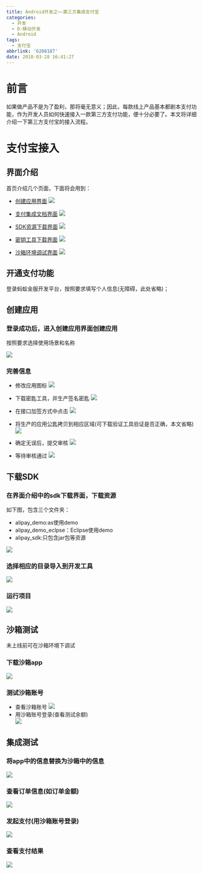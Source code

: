 ```yaml
---
title: Android开发之——第三方集成支付宝
categories:
  - 开发
  - D-移动开发
  - Android
tags:
  - 支付宝
abbrlink: '6208187'
date: 2018-03-28 16:41:27
---
```

# 前言 
如果做产品不是为了盈利，那将毫无意义；因此，每款线上产品基本都剧本支付功能，作为开发人员如何快速接入一款第三方支付功能，便十分必要了。本文将详细介绍一下第三方支付宝的接入流程。   

<!--more-->  

# 支付宝接入 
## 界面介绍  
首页介绍几个页面，下面将会用到：  

- [创建应用界面][1]
	![][6]
	
- [支付集成文档界面][2]
	![][7]
	
- [SDK资源下载界面][3]
	![][8]

- [密钥工具下载界面][4]
	![][9]

- [沙箱环境调试界面][5]
	![][10]  

## 开通支付功能 
登录蚂蚁金服开发平台，按照要求填写个人信息(无障碍，此处省略)；  
## 创建应用
###  登录成功后，进入创建应用界面创建应用   
按照要求选择使用场景和名称  

![][11]  
###  完善信息

- 修改应用图标 
	![][12]
- 下载密匙工具，并生产签名密匙 
	![][13]
- 在接口加签方式中点击
![][14]
- 将生产的应用公匙拷贝到相应区域(可下载验证工具验证是否正确，本文省略)
	![][15]

- 确定无误后，提交审核
	![][16]  
- 等待审核通过 
	![][17]  
## 下载SDK
### 在界面介绍中的sdk下载界面，下载资源
如下图，包含三个文件夹：

- alipay_demo:as使用demo
- alipay_demo_eclpse：Eclipse使用demo
- alipay_sdk:只包含jar包等资源

![][18]
### 选择相应的目录导入到开发工具 
![][19]  
### 运行项目 
![][20]  
## 沙箱测试
未上线前可在沙箱环境下调试  
### 下载沙箱app
![][21]  
### 测试沙箱账号 
- 查看沙箱账号
	![][22] 
- 用沙箱账号登录(查看测试余额)   
	![][23]
## 集成测试 
### 将app中的信息替换为沙箱中的信息
![][24] 
### 查看订单信息(如订单金额)
![][25]
### 发起支付(用沙箱账号登录)
![][26] 
### 查看支付结果 
![][27]  




[1]: https://openhome.alipay.com/platform/appManage.htm
[2]: https://docs.open.alipay.com/204/105296/#s0
[3]: https://docs.open.alipay.com/54/cyz7do/
[4]: https://docs.open.alipay.com/291/106097/
[5]: https://openhome.alipay.com/platform/appDaily.htm?tab=info
[6]: https://cdn.jsdelivr.net/gh/PGzxc/CDN/blog-image/alibaba-guide-app.png
[7]: https://cdn.jsdelivr.net/gh/PGzxc/CDN/blog-image/alibaba-guide-document.png
[8]: https://cdn.jsdelivr.net/gh/PGzxc/CDN/blog-image/alibaba-guide-sdk-download.png
[9]: https://cdn.jsdelivr.net/gh/PGzxc/CDN/blog-image/alibaba-guide-sign-download.png
[10]: https://cdn.jsdelivr.net/gh/PGzxc/CDN/blog-image/alibaba-guide-saxiang.png
[11]: https://cdn.jsdelivr.net/gh/PGzxc/CDN/blog-image/app-alibaba-create.png
[12]: https://cdn.jsdelivr.net/gh/PGzxc/CDN/blog-image/aliba-modify-icon.png
[13]: https://cdn.jsdelivr.net/gh/PGzxc/CDN/blog-image/aliba-app-sign-create.png
[14]: https://cdn.jsdelivr.net/gh/PGzxc/CDN/blog-image/aliba-app-create-sign-public.png
[15]: https://cdn.jsdelivr.net/gh/PGzxc/CDN/blog-image/aliba-app-copy-sign.png
[16]: https://cdn.jsdelivr.net/gh/PGzxc/CDN/blog-image/aliba-app-commit.png
[17]: https://cdn.jsdelivr.net/gh/PGzxc/CDN/blog-image/aliba-shenhe.png
[18]: https://cdn.jsdelivr.net/gh/PGzxc/CDN/blog-image/aliba-app-sdk-download.png
[19]: https://cdn.jsdelivr.net/gh/PGzxc/CDN/blog-image/aliba-app-as.png
[20]: https://cdn.jsdelivr.net/gh/PGzxc/CDN/blog-image/aliba-normal-run.png
[21]: https://cdn.jsdelivr.net/gh/PGzxc/CDN/blog-image/aliba-shaxiang-app.png
[22]: https://cdn.jsdelivr.net/gh/PGzxc/CDN/blog-image/aliba-shaxiang-user.png
[23]: https://cdn.jsdelivr.net/gh/PGzxc/CDN/blog-image/aliba-shaxiang-money.png
[24]: https://cdn.jsdelivr.net/gh/PGzxc/CDN/blog-image/aliba-shaxiang-envutils.png
[25]: https://cdn.jsdelivr.net/gh/PGzxc/CDN/blog-image/aliba-shaxiang-order.png
[26]: https://cdn.jsdelivr.net/gh/PGzxc/CDN/blog-image/aliba-shaxiang-pay.png
[27]: https://cdn.jsdelivr.net/gh/PGzxc/CDN/blog-image/aliba-shaxiang-suc.png